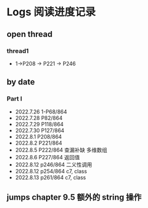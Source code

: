 # Logs 阅读进度记录

## open thread

### thread1

- 1->P208 -> P221 -> P246








## by date

### Part I

* 2022.7.26 1-P68/864
* 2022.7.28 P82/864
* 2022.7.29 P118/864
* 2022.7.30 P127/864
* 2022.8.1 P208/864
* 2022.8.2 P221/864
* 2022.8.5 P222/864 查漏补缺 多维数组
* 2022.8.6 P227/864 返回值
* 2022.8.12 p246/864 二义性调用
* 2022.8.12 p254/864 c7, class
* 2022.8.13 p261/864 c7, class


## jumps chapter 9.5 额外的 string 操作

